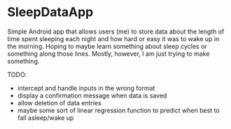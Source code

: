 # SleepDataApp

Simple Android app that allows users (me) to store data about the length of time spent sleeping each night and how hard or easy it was to wake up in the morning. Hoping to maybe learn something about sleep cycles or something along those lines. Mostly, however, I am just trying to make something.

TODO:
- intercept and handle inputs in the wrong format
- display a confirmation message when data is saved
- allow deletion of data entries
- maybe some sort of linear regression function to predict when best to fall asleep/wake up
